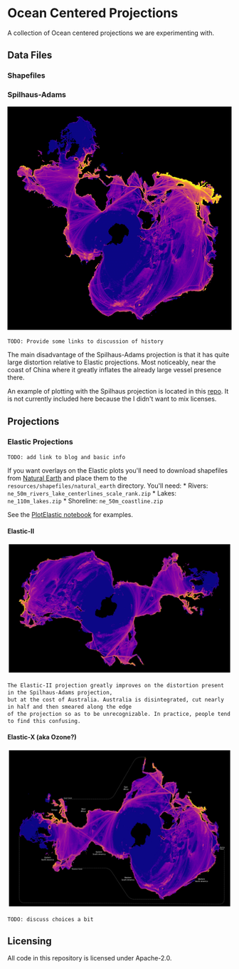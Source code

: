# Ocean Centered Projections

A collection of Ocean centered projections we are experimenting with.

## Data Files

### Shapefiles


### Spilhaus-Adams

<img src="resources/images/spilhaus-adams.png" alt="Vessel Presence in Spilhaus-Adams projection" width="512"/>

    TODO: Provide some links to discussion of history

The main disadvantage of the Spilhaus-Adams projection is that it has
quite large distortion relative to Elastic projections. Most
noticeably, near the coast of China where it greatly inflates the
already large vessel presence there. 

An example of plotting with the Spilhaus projection is located in this
[repo](https://github.com/GlobalFishingWatch/spilhaus). It is not
currently included here because the I didn't want to mix licenses.


## Projections

### Elastic Projections

    TODO: add link to blog and basic info

If you want overlays on the Elastic plots you'll need to download shapefiles
from [Natural Earth](https://www.naturalearthdata.com/downloads/) and place
them to the `resources/shapefiles/natural_earth` directory. You'll need:
    * Rivers: `ne_50m_rivers_lake_centerlines_scale_rank.zip`
    * Lakes: `ne_110m_lakes.zip`
    * Shoreline: `ne_50m_coastline.zip`

See the [PlotElastic notebook](notebooks/elastic/PlotElastic.ipynb) for examples.

#### Elastic-II

<img src="resources/images/elastic-ii.png" alt="Vessel Presence in Elastic-II projection" width="512"/>

    The Elastic-II projection greatly improves on the distortion present in the Spilhaus-Adams projection, 
    but at the cost of Australia. Australia is disintegrated, cut nearly in half and then smeared along the edge
    of the projection so as to be unrecognizable. In practice, people tend to find this confusing.

#### Elastic-X (aka Ozone?)

<img src="resources/images/elastic-x.png" alt="Vessel Presence in Elastic-X projection" width="512"/>

    TODO: discuss choices a bit




## Licensing

All code in this repository is licensed under Apache-2.0.
